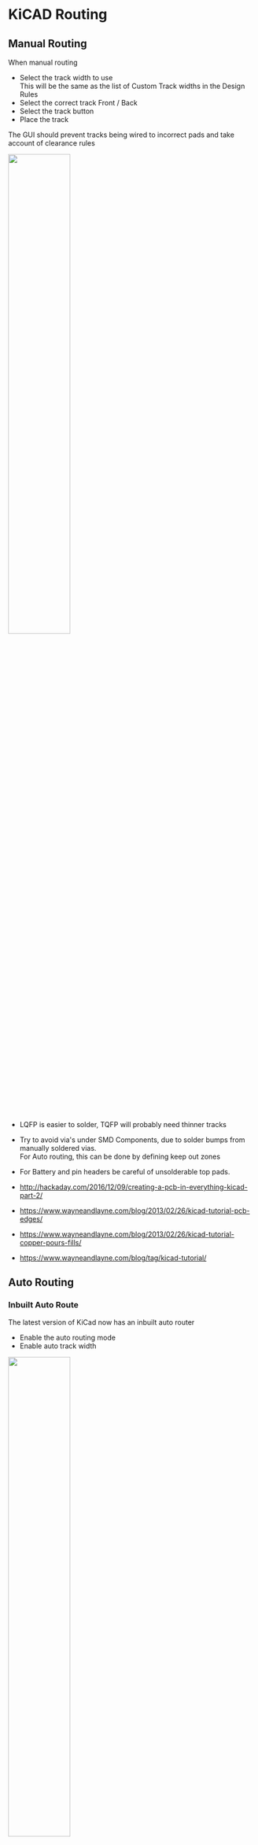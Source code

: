 # KiCAD Routing

## Manual Routing

When manual routing

  * Select the track width to use <br>
    This will be the same as the list of Custom Track widths in the Design Rules
  * Select the correct track Front / Back
  * Select the track button
  * Place the track

The GUI should prevent tracks being wired to incorrect pads and take account of clearance rules

<a href="../../../images/PCB/KiCad/Routing/ManualRoute1.png"><img src="../../../images/PCB/KiCad/Routing/ManualRoute1.png" height="50%" width="50%" ></a> <br>


  * LQFP is easier to solder, TQFP will probably need thinner tracks
  * Try to avoid via's under SMD Components, due to solder bumps from manually soldered vias. <br>
    For Auto routing, this can be done by defining keep out zones
  * For Battery and pin headers be careful of unsolderable top pads.

  * <http://hackaday.com/2016/12/09/creating-a-pcb-in-everything-kicad-part-2/>
  * <https://www.wayneandlayne.com/blog/2013/02/26/kicad-tutorial-pcb-edges/>
  * <https://www.wayneandlayne.com/blog/2013/02/26/kicad-tutorial-copper-pours-fills/>
  * <https://www.wayneandlayne.com/blog/tag/kicad-tutorial/>


## Auto Routing

### Inbuilt Auto Route

The latest version of KiCad now has an inbuilt auto router<br>

  * Enable the auto routing mode
  * Enable auto track width

<a href="../../../images/PCB/KiCad/Routing/AutoRouteMode.png"><img src="../../../images/PCB/KiCad/Routing/AutoRouteMode.png" height="50%" width="50%" ></a> <br>

Next, Right click on some empty space and select<br>
**Autoroute -> automatically route all footprints**

<a href="../../../images/PCB/KiCad/Routing/AutoRoute1.png"><img src="../../../images/PCB/KiCad/Routing/AutoRoute1.png" height="50%" width="50%" ></a> <br>


### Free Route

One other method of auto routing is to use an application called Free Route.

#### Export .dsn file

  * First select the Free Route Button
  * Next Press the button labelled "Export a Specctra Design (*.dsn) File"
  * Save the .dsn file to a separate directory (the auto router will likely create other files where the dsn file is located)

<a href="../../../images/PCB/KiCad/Routing/Pcb1.png"><img src="../../../images/PCB/KiCad/Routing/Pcb1.png" height="50%" width="50%" ></a> <br>

Next, grab a copy of the Freerouting jar from

  * <https://github.com/freerouting/freerouting/tree/master/binaries>


#### Freerouting

Open the dsn file saved within Freerouting

<a href="../../../images/PCB/KiCad/Routing/Freerouting1.png"><img src="../../../images/PCB/KiCad/Routing/Freerouting1.png" height="30%" width="30%" ></a> <br>

Select AutoRoute

<a href="../../../images/PCB/KiCad/Routing/Freerouting2.png"><img src="../../../images/PCB/KiCad/Routing/Freerouting2.png" height="50%" width="50%" ></a> <br>

Select File -> Export Specctra Session File

<a href="../../../images/PCB/KiCad/Routing/Freerouting3.png"><img src="../../../images/PCB/KiCad/Routing/Freerouting3.png" height="50%" width="50%" ></a> <br>

This should result in a .rules and .ses file exported into the same directory


#### Import back to KiCad

Next import the .ses file back into KiCad.

<a href="../../../images/PCB/KiCad/Routing/Pcb2.png"><img src="../../../images/PCB/KiCad/Routing/Pcb2.png" height="50%" width="50%" ></a> <br>

This should then place the routes and via's
